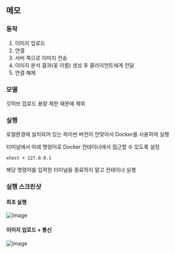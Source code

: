 ## 메모
### 동작
1. 이미지 업로드
2. 연결
3. 서버 쪽으로 이미지 전송
4. 이미지 분석 결과(꽃 이름) 생성 후 클라이언트에게 전달
5. 연결 해제

### 모델
깃허브 업로드 용량 제한 때문에 제외

### 실행

로컬환경에 설치되어 있는 파이썬 버전이 안맞아서 Docker를 사용하여 실행

터미널에서 아래 명령어로 Docker 컨테이너에서 접근할 수 있도록 설정

```
xhost + 127.0.0.1
```

해당 명령어를 입력한 터미널을 종료하지 말고 컨테이너 실행

### 실행 스크린샷
#### 최초 실행
![Image](https://github.com/user-attachments/assets/3f4017b9-842d-46f9-9df2-e342f134b97b)

#### 이미지 업로드 + 통신
![Image](https://github.com/user-attachments/assets/69e16f62-3e4e-42c8-9ace-ffdf6ea59cb2)
